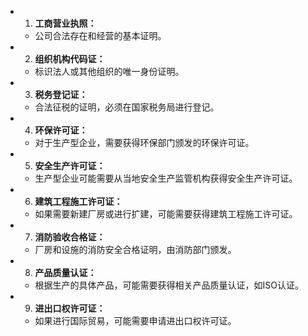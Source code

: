 - 1. **工商营业执照：**
	- 公司合法存在和经营的基本证明。
- 2. **组织机构代码证：**
	- 标识法人或其他组织的唯一身份证明。
- 3. **税务登记证：**
	- 合法征税的证明，必须在国家税务局进行登记。
- 4. **环保许可证：**
	- 对于生产型企业，需要获得环保部门颁发的环保许可证。
- 5. **安全生产许可证：**
	- 生产型企业可能需要从当地安全生产监管机构获得安全生产许可证。
- 6. **建筑工程施工许可证：**
	- 如果需要新建厂房或进行扩建，可能需要获得建筑工程施工许可证。
- 7. **消防验收合格证：**
	- 厂房和设施的消防安全合格证明，由消防部门颁发。
- 8. **产品质量认证：**
	- 根据生产的具体产品，可能需要获得相关产品质量认证，如ISO认证。
- 9. **进出口权许可证：**
	- 如果进行国际贸易，可能需要申请进出口权许可证。
